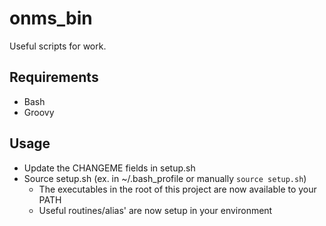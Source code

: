 # onms_bin
Useful scripts for work.

## Requirements
* Bash
* Groovy

## Usage
* Update the CHANGEME fields in setup.sh
* Source setup.sh (ex. in ~/.bash_profile or manually `source setup.sh`)
    * The executables in the root of this project are now available to your PATH
    * Useful routines/alias' are now setup in your environment
